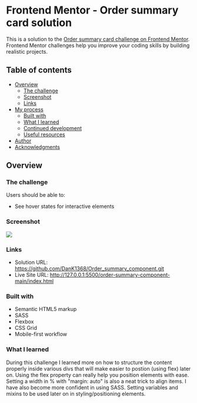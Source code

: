 # Frontend Mentor - Order summary card solution

This is a solution to the [Order summary card challenge on Frontend Mentor](https://www.frontendmentor.io/challenges/order-summary-component-QlPmajDUj). Frontend Mentor challenges help you improve your coding skills by building realistic projects.

## Table of contents

- [Overview](#overview)
  - [The challenge](#the-challenge)
  - [Screenshot](#screenshot)
  - [Links](#links)
- [My process](#my-process)
  - [Built with](#built-with)
  - [What I learned](#what-i-learned)
  - [Continued development](#continued-development)
  - [Useful resources](#useful-resources)
- [Author](#author)
- [Acknowledgments](#acknowledgments)

## Overview

### The challenge

Users should be able to:

- See hover states for interactive elements

### Screenshot

![](Order_summary_component/images/screenshot.png)

### Links

- Solution URL: https://github.com/DanK1368/Order_summary_component.git
- Live Site URL: http://127.0.0.1:5500/order-summary-component-main/index.html

### Built with

- Semantic HTML5 markup
- SASS
- Flexbox
- CSS Grid
- Mobile-first workflow

### What I learned

During this challenge I learned more on how to structure the content properly inside various divs that will make easier to postion (using flex) later on.
Using the flex property can really help you position elements with ease.
Setting a width in % with "margin: auto" is also a neat trick to align items.
I have also become more confident in using SASS. Setting variables and mixins to be used later on in styling/positioning elements.
